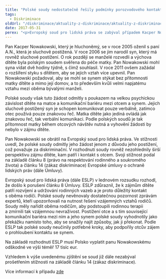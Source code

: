 ```yaml
---
title: "Polské soudy nedostatečně řešily podmínky porozvodového kontaktu mezi otcem a synem, rozhodl soud"
tags:
  - Diskriminace
oldUrl: "/diskriminace/aktuality-z-diskriminace/aktuality-z-diskriminace-2017/polske-soudy-nedostatecne-resily-podminky-porozvodoveho-kontaktu-mezi-otcem-a-synem-rozhodl/"
date: 2017-05-31
perex: "<p>Evropský soud pro lidská práva se zabýval případem Kacper Nowakowski vs. Polsko, který řešil porozvodový kontakt hluchoněmého otce se sluchově postiženým synem.</p>"
---
```


<!-- imported from the old website -->

<p>Pan Kacper Nowakowski, který je hluchoněmý, se v roce 2005 oženil s paní A.N., která je sluchově postižená. V roce 2006 se jim narodil syn, který má rovněž sluchové postižení. O rok později se manželé rozvedli a výchova dítěte byla polským soudem svěřena do péče matky. Pan Nowakowski mohl syna vídat dvě hodiny týdně, s čímž souhlasil. V roce 2011 ovšem zažádal o rozšíření styku s dítětem, aby se jejich vztah více upevnil. Pan Nowakowski požadoval, aby se mohl se synem stýkat bez přítomnosti matky dítěte a mimo její domov, a to především kvůli velmi napjatému vztahu mezi oběma bývalými manželi.</p> <p>Polské soudy však tuto žádost odmítly s poukazem na velkou psychickou závislost dítěte na matce a komunikační bariéru mezi otcem a synem. Jejich sluchově postižený syn je schopen komunikovat pouze verbálně, zatímco otec používá pouze znakovou řeč. Matka dítěte jako jediná ovládá jak znakovou řeč, tak verbální komunikaci. Podle polských soudů je tak přítomnost matky během otcových návštěv nutná a vyhovění žádosti by nebylo v zájmu dítěte.</p> <p>Pan Nowakowski se obrátil na Evropský soud pro lidská práva. Ve stížnosti uvedl, že polské soudy odmítly jeho žádost jenom z důvodu jeho postižení, což považuje za diskriminační. V rozhodnutí soudy rovněž nezohlednily širší perspektivu zájmu dítěte, kam patří i kontakt s otcem. Svoji stížnost podal na základě článku 8 (právo na respektování rodinného a soukromého života) a článku 14 (zákaz diskriminace) Evropské úmluvy o ochraně lidských práv (dále Úmluvy).</p> <p>Evropský soud pro lidská práva (dále ESLP) v lednovém rozsudku rozhodl, že došlo k porušení článku 8 Úmluvy. ESLP zdůraznil, že k zájmům dítěte patří rozvíjení a udržování rodinných vazeb a je proto důležitý kontakt s oběma rodiči. Polské soudy nevěnovaly dostatečnou pozornost zprávám expertů, kteří upozorňovali na nutnost řešení vzájemných vztahů rodičů. Soudy měly nařídit oběma rodičům, aby podstoupili rodinnou terapii a zmírnili tak vzájemnou nevraživost. Postižení otce a s tím související komunikační bariéra mezi ním a jeho synem polské soudy vyhodnotily jako překážku namísto toho, aby se snažily najít způsoby, jak ji překonat. Podle ESLP tak polské soudy neučinily potřebné kroky, aby podpořily otcův zájem o prohloubení kontaktu se synem. </p> <p>Na základě rozhodnutí ESLP musí Polsko vyplatit panu Nowakowskému odškodné ve výši téměř 17 tisíc eur. </p> <p>Vzhledem k výše uvedenému zjištění se soud již dále nezabýval prošetřením stížnosti na základě článku 14 (zákaz diskriminace).</p> <p>Více informací k případu <a title="Otevření do nového okna" href="http://hudoc.echr.coe.int/eng#{" itemid="" :="" 002-11363="" target="_blank">zde</a> <img alt="" src="https://www.ochrance.cz/typo3/ext/od_linkdesc/icons/external.gif" class="od_linkdesc_icon_external" /></p>
